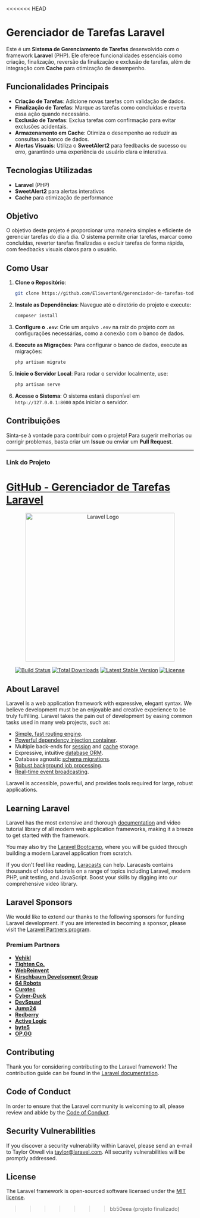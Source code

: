 <<<<<<< HEAD
# Gerenciador de Tarefas Laravel

Este é um **Sistema de Gerenciamento de Tarefas** desenvolvido com o framework **Laravel** (PHP). Ele oferece funcionalidades essenciais como criação, finalização, reversão da finalização e exclusão de tarefas, além de integração com **Cache** para otimização de desempenho.

## Funcionalidades Principais
- **Criação de Tarefas**: Adicione novas tarefas com validação de dados.
- **Finalização de Tarefas**: Marque as tarefas como concluídas e reverta essa ação quando necessário.
- **Exclusão de Tarefas**: Exclua tarefas com confirmação para evitar exclusões acidentais.
- **Armazenamento em Cache**: Otimiza o desempenho ao reduzir as consultas ao banco de dados.
- **Alertas Visuais**: Utiliza o **SweetAlert2** para feedbacks de sucesso ou erro, garantindo uma experiência de usuário clara e interativa.

## Tecnologias Utilizadas
- **Laravel** (PHP)
- **SweetAlert2** para alertas interativos
- **Cache** para otimização de performance

## Objetivo
O objetivo deste projeto é proporcionar uma maneira simples e eficiente de gerenciar tarefas do dia a dia. O sistema permite criar tarefas, marcar como concluídas, reverter tarefas finalizadas e excluir tarefas de forma rápida, com feedbacks visuais claros para o usuário.

## Como Usar

1. **Clone o Repositório**:
    ```bash
    git clone https://github.com/Elieverton6/gerenciador-de-tarefas-todo-list
    ```
   
2. **Instale as Dependências**:
    Navegue até o diretório do projeto e execute:
    ```bash
    composer install
    ```

3. **Configure o `.env`**:
    Crie um arquivo `.env` na raiz do projeto com as configurações necessárias, como a conexão com o banco de dados.

4. **Execute as Migrações**:
    Para configurar o banco de dados, execute as migrações:
    ```bash
    php artisan migrate
    ```

5. **Inicie o Servidor Local**:
    Para rodar o servidor localmente, use:
    ```bash
    php artisan serve
    ```

6. **Acesse o Sistema**:
    O sistema estará disponível em `http://127.0.0.1:8000` após iniciar o servidor.

## Contribuições

Sinta-se à vontade para contribuir com o projeto! Para sugerir melhorias ou corrigir problemas, basta criar um **Issue** ou enviar um **Pull Request**.

---

### **Link do Projeto**  
[GitHub - Gerenciador de Tarefas Laravel](https://github.com/Elieverton6/gerenciador-de-tarefas-todo-list)
=======
<p align="center"><a href="https://laravel.com" target="_blank"><img src="https://raw.githubusercontent.com/laravel/art/master/logo-lockup/5%20SVG/2%20CMYK/1%20Full%20Color/laravel-logolockup-cmyk-red.svg" width="400" alt="Laravel Logo"></a></p>

<p align="center">
<a href="https://github.com/laravel/framework/actions"><img src="https://github.com/laravel/framework/workflows/tests/badge.svg" alt="Build Status"></a>
<a href="https://packagist.org/packages/laravel/framework"><img src="https://img.shields.io/packagist/dt/laravel/framework" alt="Total Downloads"></a>
<a href="https://packagist.org/packages/laravel/framework"><img src="https://img.shields.io/packagist/v/laravel/framework" alt="Latest Stable Version"></a>
<a href="https://packagist.org/packages/laravel/framework"><img src="https://img.shields.io/packagist/l/laravel/framework" alt="License"></a>
</p>

## About Laravel

Laravel is a web application framework with expressive, elegant syntax. We believe development must be an enjoyable and creative experience to be truly fulfilling. Laravel takes the pain out of development by easing common tasks used in many web projects, such as:

- [Simple, fast routing engine](https://laravel.com/docs/routing).
- [Powerful dependency injection container](https://laravel.com/docs/container).
- Multiple back-ends for [session](https://laravel.com/docs/session) and [cache](https://laravel.com/docs/cache) storage.
- Expressive, intuitive [database ORM](https://laravel.com/docs/eloquent).
- Database agnostic [schema migrations](https://laravel.com/docs/migrations).
- [Robust background job processing](https://laravel.com/docs/queues).
- [Real-time event broadcasting](https://laravel.com/docs/broadcasting).

Laravel is accessible, powerful, and provides tools required for large, robust applications.

## Learning Laravel

Laravel has the most extensive and thorough [documentation](https://laravel.com/docs) and video tutorial library of all modern web application frameworks, making it a breeze to get started with the framework.

You may also try the [Laravel Bootcamp](https://bootcamp.laravel.com), where you will be guided through building a modern Laravel application from scratch.

If you don't feel like reading, [Laracasts](https://laracasts.com) can help. Laracasts contains thousands of video tutorials on a range of topics including Laravel, modern PHP, unit testing, and JavaScript. Boost your skills by digging into our comprehensive video library.

## Laravel Sponsors

We would like to extend our thanks to the following sponsors for funding Laravel development. If you are interested in becoming a sponsor, please visit the [Laravel Partners program](https://partners.laravel.com).

### Premium Partners

- **[Vehikl](https://vehikl.com/)**
- **[Tighten Co.](https://tighten.co)**
- **[WebReinvent](https://webreinvent.com/)**
- **[Kirschbaum Development Group](https://kirschbaumdevelopment.com)**
- **[64 Robots](https://64robots.com)**
- **[Curotec](https://www.curotec.com/services/technologies/laravel/)**
- **[Cyber-Duck](https://cyber-duck.co.uk)**
- **[DevSquad](https://devsquad.com/hire-laravel-developers)**
- **[Jump24](https://jump24.co.uk)**
- **[Redberry](https://redberry.international/laravel/)**
- **[Active Logic](https://activelogic.com)**
- **[byte5](https://byte5.de)**
- **[OP.GG](https://op.gg)**

## Contributing

Thank you for considering contributing to the Laravel framework! The contribution guide can be found in the [Laravel documentation](https://laravel.com/docs/contributions).

## Code of Conduct

In order to ensure that the Laravel community is welcoming to all, please review and abide by the [Code of Conduct](https://laravel.com/docs/contributions#code-of-conduct).

## Security Vulnerabilities

If you discover a security vulnerability within Laravel, please send an e-mail to Taylor Otwell via [taylor@laravel.com](mailto:taylor@laravel.com). All security vulnerabilities will be promptly addressed.

## License

The Laravel framework is open-sourced software licensed under the [MIT license](https://opensource.org/licenses/MIT).
>>>>>>> bb50eea (projeto finalizado)

